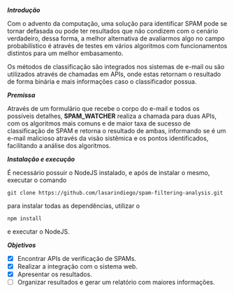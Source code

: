 **_Introdução_**

Com o advento da computação, uma solução para identificar SPAM pode se tornar defasada ou pode ter resultados que não condizem com o cenário verdadeiro, dessa forma, a melhor alternativa de avaliarmos algo no campo probabilístico é através de testes em vários algoritmos com funcionamentos distintos para um melhor embasamento.

Os métodos de classificação são integrados nos sistemas de e-mail ou são utilizados através de chamadas em APIs, onde estas retornam o resultado de forma binária e mais informações caso o classificador possua.

**_Premissa_**

Através de um formulário que recebe o corpo do e-mail e todos os possíveis detalhes, **SPAM_WATCHER** realiza a chamada para duas APIs, com os algoritmos mais comuns e de maior taxa de sucesso de classificação de SPAM e retorna o resultado de ambas, informando se é um e-mail malicioso através da visão sistêmica e os pontos identificados, facilitando a análise dos algoritmos.

**_Instalação e execução_**

É necessário possuir o NodeJS instalado, e após de instalar o mesmo, executar o comando
```
git clone https://github.com/lasarindiego/spam-filtering-analysis.git
```
para instalar todas as dependências, utilizar o
```
npm install
```
e executar o NodeJS.

***_Objetivos_***

- [x] Encontrar APIs de verificação de SPAMs.
- [x] Realizar a integração com o sistema web.
- [x] Apresentar os resultados.
- [ ] Organizar resultados e gerar um relatório com maiores informações.

